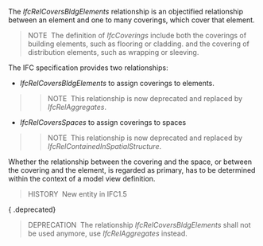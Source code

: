 The _IfcRelCoversBldgElements_ relationship is an objectified relationship between an element and one to many coverings, which cover that element.

> NOTE&nbsp; The definition of _IfcCoverings_ include both the coverings of building elements, such as flooring or cladding. and the covering of distribution elements, such as wrapping or sleeving.

The IFC specification provides two relationships:

* _IfcRelCoversBldgElements_ to assign coverings to elements. 
>> NOTE&nbsp; This relationship is now deprecated and replaced by _IfcRelAggregates_. 
* _IfcRelCoversSpaces_ to assign coverings to spaces   
>> NOTE&nbsp; This relationship is now deprecated and replaced by _IfcRelContainedInSpatialStructure_. 

Whether the relationship between the covering and the space, or between the covering and the element, is regarded as primary, has to be determined within the context of a model view definition.

> HISTORY&nbsp; New entity in IFC1.5

{ .deprecated}
> DEPRECATION&nbsp; The relationship _IfcRelCoversBldgElements_ shall not be used anymore, use _IfcRelAggregates_ instead.
